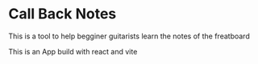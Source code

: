 # Call Back Notes

This is a tool to help begginer guitarists learn the notes of the freatboard

This is an App build with react and vite
